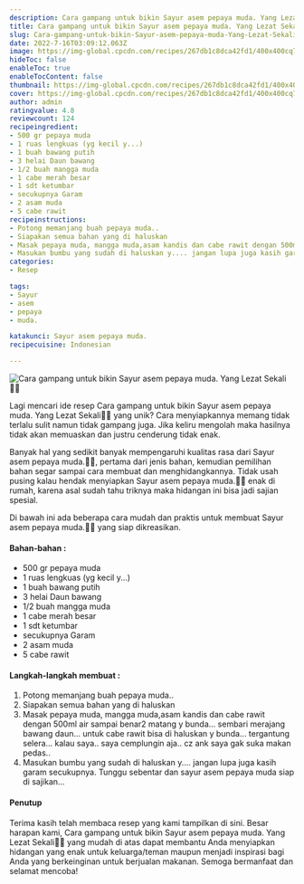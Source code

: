 ```yaml
---
description: Cara gampang untuk bikin Sayur asem pepaya muda. Yang Lezat Sekali"
title: Cara gampang untuk bikin Sayur asem pepaya muda. Yang Lezat Sekali
slug: Cara-gampang-untuk-bikin-Sayur-asem-pepaya-muda-Yang-Lezat-Sekali
date: 2022-7-16T03:09:12.063Z
image: https://img-global.cpcdn.com/recipes/267db1c8dca42fd1/400x400cq70/photo.jpg
hideToc: false
enableToc: true
enableTocContent: false
thumbnail: https://img-global.cpcdn.com/recipes/267db1c8dca42fd1/400x400cq70/photo.jpg
cover: https://img-global.cpcdn.com/recipes/267db1c8dca42fd1/400x400cq70/photo.jpg
author: admin
ratingvalue: 4.8
reviewcount: 124
recipeingredient:
- 500 gr pepaya muda
- 1 ruas lengkuas (yg kecil y...)
- 1 buah bawang putih
- 3 helai Daun bawang
- 1/2 buah mangga muda
- 1 cabe merah besar
- 1 sdt ketumbar
- secukupnya Garam
- 2 asam muda
- 5 cabe rawit
recipeinstructions:
- Potong memanjang buah pepaya muda..
- Siapakan semua bahan yang di haluskan
- Masak pepaya muda, mangga muda,asam kandis dan cabe rawit dengan 500ml air sampai benar2 matang y bunda... sembari merajang bawang daun... untuk cabe rawit bisa di haluskan y bunda... tergantung selera... kalau saya.. saya cemplungin aja.. cz ank saya gak suka makan pedas..
- Masukan bumbu yang sudah di haluskan y.... jangan lupa juga kasih garam secukupnya. Tunggu sebentar dan sayur asem pepaya muda siap di sajikan...
categories:
- Resep

tags:
- Sayur
- asem
- pepaya
- muda.

katakunci: Sayur asem pepaya muda.
recipecuisine: Indonesian

---
```


![Cara gampang untuk bikin Sayur asem pepaya muda. Yang Lezat Sekali👩‍🍳](https://img-global.cpcdn.com/recipes/267db1c8dca42fd1/400x400cq70/photo.jpg)

Lagi mencari ide resep Cara gampang untuk bikin Sayur asem pepaya muda. Yang Lezat Sekali👩‍🍳 yang unik? Cara menyiapkannya memang tidak terlalu sulit namun tidak gampang juga. Jika keliru mengolah maka hasilnya tidak akan memuaskan dan justru cenderung tidak enak.

Banyak hal yang sedikit banyak mempengaruhi kualitas rasa dari Sayur asem pepaya muda.👩‍🍳, pertama dari jenis bahan, kemudian pemilihan bahan segar sampai cara membuat dan menghidangkannya. Tidak usah pusing kalau hendak menyiapkan Sayur asem pepaya muda.👩‍🍳 enak di rumah, karena asal sudah tahu triknya maka hidangan ini bisa jadi sajian spesial.

Di bawah ini ada beberapa cara mudah dan praktis untuk membuat Sayur asem pepaya muda.👩‍🍳 yang siap dikreasikan.

<!--inarticleads1-->

#### Bahan-bahan :

- 500 gr pepaya muda
- 1 ruas lengkuas (yg kecil y...)
- 1 buah bawang putih
- 3 helai Daun bawang
- 1/2 buah mangga muda
- 1 cabe merah besar
- 1 sdt ketumbar
- secukupnya Garam
- 2 asam muda
- 5 cabe rawit

<!--inarticleads2-->

#### Langkah-langkah membuat :

1. Potong memanjang buah pepaya muda..
1. Siapakan semua bahan yang di haluskan
1. Masak pepaya muda, mangga muda,asam kandis dan cabe rawit dengan 500ml air sampai benar2 matang y bunda... sembari merajang bawang daun... untuk cabe rawit bisa di haluskan y bunda... tergantung selera... kalau saya.. saya cemplungin aja.. cz ank saya gak suka makan pedas..
1. Masukan bumbu yang sudah di haluskan y.... jangan lupa juga kasih garam secukupnya. Tunggu sebentar dan sayur asem pepaya muda siap di sajikan...

#### Penutup

Terima kasih telah membaca resep yang kami tampilkan di sini. Besar harapan kami, Cara gampang untuk bikin Sayur asem pepaya muda. Yang Lezat Sekali👩‍🍳 yang mudah di atas dapat membantu Anda menyiapkan hidangan yang enak untuk keluarga/teman maupun menjadi inspirasi bagi Anda yang berkeinginan untuk berjualan makanan. Semoga bermanfaat dan selamat mencoba!